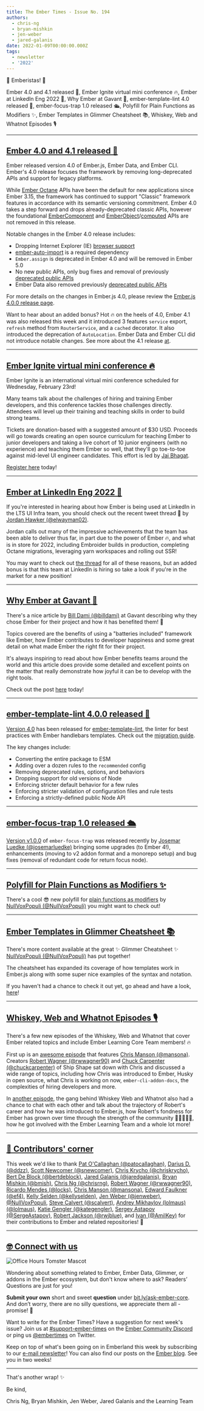 ```yaml
---
title: The Ember Times - Issue No. 194
authors:
  - chris-ng
  - bryan-mishkin
  - jen-weber
  - jared-galanis
date: 2022-01-09T00:00:00.000Z
tags:
  - newsletter
  - '2022'
---
```


👋 Emberistas! 🐹

Ember 4.0 and 4.1 released 🐹,
Ember Ignite virtual mini conference 🔥,
Ember at LinkedIn Eng 2022 🎉,
Why Ember at Gavant 💛,
ember-template-lint 4.0 released 🧹,
ember-focus-trap 1.0 released 🛳,
Polyfill for Plain Functions as Modifiers ✨,
Ember Templates in Glimmer Cheatsheet 📚,
Whiskey, Web and Whatnot Episodes 🎙

---

## [Ember 4.0 and 4.1 released 🐹](https://blog.emberjs.com/ember-4-0-released)

Ember released version 4.0 of Ember.js, Ember Data, and Ember CLI. Ember's 4.0 release focuses the framework by removing long-deprecated APIs and support for legacy platforms.

While [Ember Octane](https://emberjs.com/editions/octane/) APIs have been the default for new applications since Ember 3.15, the framework has continued to support "Classic" framework features in accordance with its semantic versioning commitment. Ember 4.0 takes a step forward and drops already-deprecated classic APIs, however the foundational [EmberComponent](https://api.emberjs.com/ember/release/classes/Component) and [EmberObject](https://api.emberjs.com/ember/release/classes/EmberObject)/[computed](https://api.emberjs.com/ember/release/classes/@ember%2Fobject%2Fcomputed/methods) APIs are not removed in this release.

Notable changes in the Ember 4.0 release includes:

- Dropping Internet Explorer (IE) [browser support](https://emberjs.com/browser-support/)
- [ember-auto-import](https://github.com/ef4/ember-auto-import) is a required dependency
- `Ember.assign` is deprecated in Ember 4.0 and will be removed in Ember 5.0
- No new public APIs, only bug fixes and removal of previously [deprecated public APIs](https://deprecations.emberjs.com/v3.x/)
- Ember Data also removed previously [deprecated public APIs](https://deprecations.emberjs.com/ember-data/v3.x/)

For more details on the changes in Ember.js 4.0, please review the [Ember.js 4.0.0 release page](https://github.com/emberjs/ember.js/releases/tag/v4.0.0).

Want to hear about an added bonus? Hot 🔥 on the heels of 4.0, Ember 4.1 was also released this week and it introduced 3 features `service` export, `refresh` method from `RouterService`, and a `cached` decorator. It also introduced the deprecation of `AutoLocation`. Ember Data and Ember CLI did not introduce notable changes. See more about the 4.1 release [at](https://blog.emberjs.com/ember-4-1-released/).

---

## [Ember Ignite virtual mini conference 🔥](https://www.eventbrite.com/e/ember-ignite-tickets-232969998537)

Ember Ignite is an international virtual mini conference scheduled for Wednesday, February 23rd!

Many teams talk about the challenges of hiring and training Ember developers, and this conference tackles those challenges directly.
Attendees will level up their training and teaching skills in order to build strong teams.

Tickets are donation-based with a suggested amount of $30 USD. Proceeds will go towards creating an open source curriculum for teaching Ember to junior developers and taking a live cohort of 10 junior engineers (with no experience) and teaching them Ember so well, that they'll go toe-to-toe against mid-level UI engineer candidates. This effort is led by [Jai Bhagat](https://twitter.com/ChaiWithJai).

[Register here](https://www.eventbrite.com/e/ember-ignite-tickets-232969998537) today!

---

## [Ember at LinkedIn Eng 2022 🎉](https://twitter.com/AxleHellfire/status/1478186542954733568)

If you're interested in hearing about how Ember is being used at LinkedIn in the LTS UI Infra team, you should check out the recent tweet thread 🧵 by [Jordan Hawker (@elwayman02)](https://github.com/elwayman02).

Jordan calls out many of the impressive achievements that the team has been able to deliver thus far, in part due to the power of Ember 🔥, and what is in store for 2022, including Embroider builds in production, completing Octane migrations, leveraging yarn workspaces and rolling out SSR!

You may want to check out [the thread](https://twitter.com/AxleHellfire/status/1478186542954733568) for all of these reasons, but an added bonus is that this team at LinkedIn is hiring so take a look if you're in the market for a new position!

---

## [Why Ember at Gavant 💛](https://www.gavant.com/library/ember-as-a-frontend-framework/)

There's a nice article by [Bill Dami (@billdami)](https://github.com/billdami) at Gavant describing why they chose Ember for their project and how it has benefited them! 👏

Topics covered are the benefits of using a "batteries included" framework like Ember, how Ember contributes to developer happiness and some great detail on what made Ember the right fit for their project.

It's always inspiring to read about how Ember benefits teams around the world and this article does provide some detailed and excellent points on the matter that really demonstrate how joyful it can be to develop with the right tools.

Check out the post [here](https://www.gavant.com/library/ember-as-a-frontend-framework/) today!

---

## [ember-template-lint 4.0.0 released 🧹](https://github.com/ember-template-lint/ember-template-lint/releases/tag/v4.0.0)

[Version 4.0](https://github.com/ember-template-lint/ember-template-lint/releases/tag/v4.0.0) has been released for [ember-template-lint](https://github.com/ember-template-lint/ember-template-lint), the linter for best practices with Ember handlebars templates. Check out the [migration guide](https://github.com/ember-template-lint/ember-template-lint/blob/v4.0.0/docs/migration/v4.md).

The key changes include:

- Converting the entire package to ESM
- Adding over a dozen rules to the `recommended` config
- Removing deprecated rules, options, and behaviors
- Dropping support for old versions of Node
- Enforcing stricter default behavior for a few rules
- Enforcing stricter validation of configuration files and rule tests
- Enforcing a strictly-defined public Node API

---

## [ember-focus-trap 1.0 released 🛳](https://github.com/josemarluedke/ember-focus-trap/releases/tag/v1.0.0)

[Version v1.0.0](https://github.com/josemarluedke/ember-focus-trap/releases/tag/v1.0.0) of `ember-focus-trap` was released recently by [Josemar Luedke (@josemarluedke)](https://github.com/josemarluedke) bringing some upgrades (to Ember 4!), enhancements (moving to v2 addon format and a monorepo setup) and bug fixes (removal of redundant code for return focus node).

---

## [Polyfill for Plain Functions as Modifiers ✨](https://twitter.com/nullvoxpopuli/status/1479971937707245568?s=20)

There's a cool 😎 new polyfill for [plain functions as modifiers](https://github.com/NullVoxPopuli/ember-functions-as-modifiers-polyfill) by [NullVoxPopuli (@NullVoxPopuli)](https://github.com/NullVoxPopuli) you might want to check out!


---

## [Ember Templates in Glimmer Cheatsheet 📚](https://twitter.com/nullvoxpopuli/status/1474037335583080449)

There's more content available at the great ✨ Glimmer Cheatsheet ✨ [NullVoxPopuli (@NullVoxPopuli)](https://github.com/NullVoxPopuli) has put together!

The cheatsheet has expanded its coverage of how templates work in Ember.js along with some super nice examples of the syntax and notation.

If you haven't had a chance to check it out yet, go ahead and have a look, [here](https://cheatsheet.glimmer.nullvoxpopuli.com/docs/templates)!

---

## [Whiskey, Web and Whatnot Episodes 🎙](https://twitter.com/shipshapecode/status/1468948885104115725)

There's a few new episodes of the Whiskey, Web and Whatnot that cover Ember related topics and include Ember Learning Core Team members! 🔥

First up is an [awesome episode](https://www.whiskeywebandwhatnot.fm/ember-vs-react-jamstack-and-holes-in-the-hiring-process-with-chris-manson/) that features [Chris Manson (@mansona)](https://github.com/mansona). Creators [Robert Wagner (@rwwagner90)](https://github.com/rwwagner90) and [Chuck Carpenter (@chuckcarpenter)](https://github.com/chuckcarpenter) of Ship Shape sat down with Chris and discussed a wide range of topics, including how Chris was introduced to Ember, Husky in open source, what Chris is working on now, `ember-cli-addon-docs`, the complexities of hiring developers and more.

In [another episode](https://www.whiskeywebandwhatnot.fm/robbies-origin-story-learning-to-code-learning-to-hire-and-taking-the-entrepreneurial-leap/), the gang behind Whiskey Web and Whatnot also had a chance to chat with each other and talk about the trajectory of Robert's career and how he was introduced to Ember.js, how Robert's fondness for Ember has grown over time through the strength of the community 💛🧡💜💚💙, how he got involved with the Ember Learning Team and a whole lot more!

---

## [👏 Contributors' corner](https://guides.emberjs.com/release/contributing/repositories/)

<p>This week we'd like to thank <a href="https://github.com/patocallaghan" rel="noopener noreferrer" target="_blank">Pat O'Callaghan (@patocallaghan)</a>, <a href="https://github.com/ddzz" rel="noopener noreferrer" target="_blank">Darius D. (@ddzz)</a>, <a href="https://github.com/snewcomer" rel="noopener noreferrer" target="_blank">Scott Newcomer (@snewcomer)</a>, <a href="https://github.com/chriskrycho" rel="noopener noreferrer" target="_blank">Chris Krycho (@chriskrycho)</a>, <a href="https://github.com/bertdeblock" rel="noopener noreferrer" target="_blank">Bert De Block (@bertdeblock)</a>, <a href="https://github.com/jaredgalanis" rel="noopener noreferrer" target="_blank">Jared Galanis (@jaredgalanis)</a>, <a href="https://github.com/bmish" rel="noopener noreferrer" target="_blank">Bryan Mishkin (@bmish)</a>, <a href="https://github.com/chrisrng" rel="noopener noreferrer" target="_blank">Chris Ng (@chrisrng)</a>, <a href="https://github.com/rwwagner90" rel="noopener noreferrer" target="_blank">Robert Wagner (@rwwagner90)</a>, <a href="https://github.com/locks" rel="noopener noreferrer" target="_blank">Ricardo Mendes (@locks)</a>, <a href="https://github.com/mansona" rel="noopener noreferrer" target="_blank">Chris Manson (@mansona)</a>, <a href="https://github.com/ef4" rel="noopener noreferrer" target="_blank">Edward Faulkner (@ef4)</a>, <a href="https://github.com/kellyselden" rel="noopener noreferrer" target="_blank">Kelly Selden (@kellyselden)</a>, <a href="https://github.com/jenweber" rel="noopener noreferrer" target="_blank">Jen Weber (@jenweber)</a>, <a href="https://github.com/NullVoxPopuli" rel="noopener noreferrer" target="_blank">@NullVoxPopuli</a>, <a href="https://github.com/scalvert" rel="noopener noreferrer" target="_blank">Steve Calvert (@scalvert)</a>, <a href="https://github.com/lolmaus" rel="noopener noreferrer" target="_blank">Andrey Mikhaylov (lolmaus) (@lolmaus)</a>, <a href="https://github.com/kategengler" rel="noopener noreferrer" target="_blank">Katie Gengler (@kategengler)</a>, <a href="https://github.com/SergeAstapov" rel="noopener noreferrer" target="_blank">Sergey Astapov (@SergeAstapov)</a>, <a href="https://github.com/rwjblue" rel="noopener noreferrer" target="_blank">Robert Jackson (@rwjblue)</a>, and <a href="https://github.com/AmilKey" rel="noopener noreferrer" target="_blank">Ivan (@AmilKey)</a> for their contributions to Ember and related repositories! 💖</p>

---

## [🤓 Connect with us](https://docs.google.com/forms/d/e/1FAIpQLScqu7Lw_9cIkRtAiXKitgkAo4xX_pV1pdCfMJgIr6Py1V-9Og/viewform)

<div class="blog-row">
  <img class="float-right small transparent padded" alt="Office Hours Tomster Mascot" title="Readers' Questions" src="/images/tomsters/officehours.png" />

  <p>Wondering about something related to Ember, Ember Data, Glimmer, or addons in the Ember ecosystem, but don't know where to ask? Readers’ Questions are just for you!</p>

  <p><strong>Submit your own</strong> short and sweet <strong>question</strong> under <a href="https://bit.ly/ask-ember-core" target="rq">bit.ly/ask-ember-core</a>. And don’t worry, there are no silly questions, we appreciate them all - promise! 🤞</p>

  <p>Want to write for the Ember Times? Have a suggestion for next week's issue? Join us at <a href="https://discordapp.com/channels/480462759797063690/485450546887786506">#support-ember-times</a> on the <a href="https://discord.gg/emberjs">Ember Community Discord</a> or ping us <a href="https://twitter.com/embertimes">@embertimes</a> on Twitter.</p>

  <p>Keep on top of what's been going on in Emberland this week by subscribing to our <a href="https://embertimes.substack.com/">e-mail newsletter</a>! You can also find our posts on the <a href="https://blog.emberjs.com/tag/newsletter">Ember blog</a>. See you in two weeks!</p>
</div>

---

That's another wrap! ✨

Be kind,

Chris Ng, Bryan Mishkin, Jen Weber, Jared Galanis and the Learning Team
